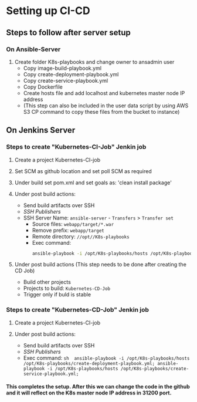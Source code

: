 # Setting up CI-CD 

## Steps to follow after server setup

### On Ansible-Server

1. Create folder K8s-playbooks and change owner to ansadmin user
    -   Copy image-build-playbook.yml
    -   Copy create-deployment-playbook.yml
    -   Copy create-service-playbook.yml
    -   Copy Dockerfile
    -   Create hosts file and add localhost and kubernetes master node IP address
    -   (This step can also be included in the user data script by using AWS S3 CP command to copy these files from the bucket to instance)

    
## On Jenkins Server

### Steps to create "Kubernetes-CI-Job" Jenkin job

1. Create a project Kubernetes-CI-job

1. Set SCM as github location and set poll SCM as required

1. Under build set pom.xml and set goals as: 'clean install package'

1. Under post build actions:
    - Send build artifacts over SSH
     - *SSH Publishers*
      - SSH Server Name: `ansible-server`
       - `Transfers` >  `Transfer set`
           - Source files: `webapp/target/*.war`
	       - Remove prefix: `webapp/target`
	       - Remote directory: `//opt//K8s-playbooks`
	       - Exec command: 
                ```sh 
                ansible-playbook -i /opt/K8s-playbooks/hosts /opt/K8s-playbooks/image-build-playbook.yml 
                ```

1. Under post build actions (This step needs to be done after creating the CD Job)
    - Build other projects
     - Projects to build: `Kubernetes-CD-Job`
     - Trigger only if buld is stable

### Steps to create "Kubernetes-CD-Job" Jenkin job

1. Create a project Kubernetes-CI-job

1. Under post build actions:
    - Send build artifacts over SSH
     - *SSH Publishers*
      - Exec command: 
            ```sh 
            ansible-playbook -i /opt/K8s-playbooks/hosts /opt/K8s-playbooks/create-deployment-playbook.yml;
            ansible-playbook -i /opt/K8s-playbooks/hosts /opt/K8s-playbooks/create-service-playbook.yml;
            ```

#### This completes the setup. After this we can change the code in the github and it will reflect on the K8s master node IP address in 31200 port.